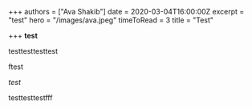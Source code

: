 +++
authors = ["Ava Shakib"]
date = 2020-03-04T16:00:00Z
excerpt = "test"
hero = "/images/ava.jpeg"
timeToRead = 3
title = "Test"

+++
**test**

testtesttesttest

ftest

_test_

testtesttestfff